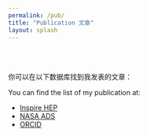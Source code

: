 ```yaml
---
permalink: /pub/
title: "Publication 文章"
layout: splash
---
```


<br/><br/>

你可以在以下数据库找到我发表的文章：

You can find the list of my publication at:

- [Inspire HEP](https://inspirehep.net/authors/1750562)
- [NASA ADS](<https://ui.adsabs.harvard.edu/search/filter_database_fq_database=AND&filter_database_fq_database=database%3A%22astronomy%22&fq=%7B!type%3Daqp%20v%3D%24fq_database%7D&fq_database=(database%3A%22astronomy%22)&p_=0&q=%3Dauthor%3A%22chen%2C%20zhaoting%22&sort=date%20desc%2C%20bibcode%20desc>)
- [ORCID](https://orcid.org/0000-0002-4965-8239)
